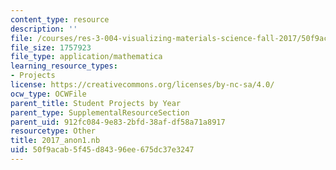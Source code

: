 ```yaml
---
content_type: resource
description: ''
file: /courses/res-3-004-visualizing-materials-science-fall-2017/50f9acab5f45d84396ee675dc37e3247_2017_anon1.nb
file_size: 1757923
file_type: application/mathematica
learning_resource_types:
- Projects
license: https://creativecommons.org/licenses/by-nc-sa/4.0/
ocw_type: OCWFile
parent_title: Student Projects by Year
parent_type: SupplementalResourceSection
parent_uid: 912fc084-9e83-2bfd-38af-df58a71a8917
resourcetype: Other
title: 2017_anon1.nb
uid: 50f9acab-5f45-d843-96ee-675dc37e3247
---
```

